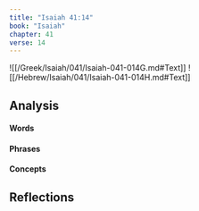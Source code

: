 ```yaml
---
title: "Isaiah 41:14"
book: "Isaiah"
chapter: 41
verse: 14
---
```

![[/Greek/Isaiah/041/Isaiah-041-014G.md#Text]]
![[/Hebrew/Isaiah/041/Isaiah-041-014H.md#Text]]

## Analysis

#### Words

#### Phrases

#### Concepts

## Reflections

